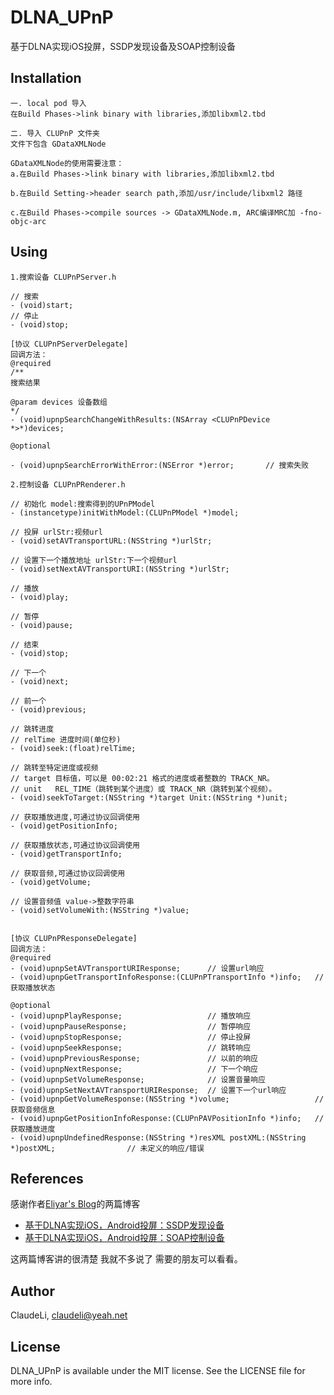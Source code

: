 # DLNA_UPnP
基于DLNA实现iOS投屏，SSDP发现设备及SOAP控制设备

## Installation
```
一. local pod 导入
在Build Phases->link binary with libraries,添加libxml2.tbd

二. 导入 CLUPnP 文件夹
文件下包含 GDataXMLNode

GDataXMLNode的使用需要注意：
a.在Build Phases->link binary with libraries,添加libxml2.tbd

b.在Build Setting->header search path,添加/usr/include/libxml2 路径

c.在Build Phases->compile sources -> GDataXMLNode.m, ARC编译MRC加 -fno-objc-arc
```

## Using
``` 
1.搜索设备 CLUPnPServer.h  

// 搜索
- (void)start;
// 停止
- (void)stop;

[协议 CLUPnPServerDelegate]
回调方法：
@required
/**
搜索结果

@param devices 设备数组
*/
- (void)upnpSearchChangeWithResults:(NSArray <CLUPnPDevice *>*)devices;

@optional

- (void)upnpSearchErrorWithError:(NSError *)error;       // 搜索失败

2.控制设备 CLUPnPRenderer.h

// 初始化 model:搜索得到的UPnPModel
- (instancetype)initWithModel:(CLUPnPModel *)model;

// 投屏 urlStr:视频url
- (void)setAVTransportURL:(NSString *)urlStr;

// 设置下一个播放地址 urlStr:下一个视频url
- (void)setNextAVTransportURI:(NSString *)urlStr;

// 播放
- (void)play;

// 暂停
- (void)pause;

// 结束
- (void)stop;

// 下一个
- (void)next;

// 前一个
- (void)previous;

// 跳转进度
// relTime 进度时间(单位秒)
- (void)seek:(float)relTime;

// 跳转至特定进度或视频
// target 目标值，可以是 00:02:21 格式的进度或者整数的 TRACK_NR。
// unit   REL_TIME（跳转到某个进度）或 TRACK_NR（跳转到某个视频）。
- (void)seekToTarget:(NSString *)target Unit:(NSString *)unit;

// 获取播放进度,可通过协议回调使用
- (void)getPositionInfo;

// 获取播放状态,可通过协议回调使用
- (void)getTransportInfo;

// 获取音频,可通过协议回调使用
- (void)getVolume;

// 设置音频值 value->整数字符串
- (void)setVolumeWith:(NSString *)value;


[协议 CLUPnPResponseDelegate]
回调方法：
@required
- (void)upnpSetAVTransportURIResponse;      // 设置url响应
- (void)upnpGetTransportInfoResponse:(CLUPnPTransportInfo *)info;   // 获取播放状态

@optional
- (void)upnpPlayResponse;                   // 播放响应
- (void)upnpPauseResponse;                  // 暂停响应
- (void)upnpStopResponse;                   // 停止投屏
- (void)upnpSeekResponse;                   // 跳转响应
- (void)upnpPreviousResponse;               // 以前的响应
- (void)upnpNextResponse;                   // 下一个响应
- (void)upnpSetVolumeResponse;              // 设置音量响应
- (void)upnpSetNextAVTransportURIResponse;  // 设置下一个url响应
- (void)upnpGetVolumeResponse:(NSString *)volume;                   // 获取音频信息
- (void)upnpGetPositionInfoResponse:(CLUPnPAVPositionInfo *)info;   // 获取播放进度
- (void)upnpUndefinedResponse:(NSString *)resXML postXML:(NSString *)postXML;                // 未定义的响应/错误

```

## References

感谢作者[Eliyar's Blog](https://eliyar.biz)的两篇博客
* [基于DLNA实现iOS，Android投屏：SSDP发现设备](https://eliyar.biz/DLNA_with_iOS_Android_Part_1_Find_Device_Using_SSDP/)
* [基于DLNA实现iOS，Android投屏：SOAP控制设备](https://eliyar.biz/DLNA_with_iOS_Android_Part_2_Control_Using_SOAP/)

这两篇博客讲的很清楚 我就不多说了 需要的朋友可以看看。

## Author

ClaudeLi, claudeli@yeah.net

## License

DLNA_UPnP is available under the MIT license. See the LICENSE file for more info.
